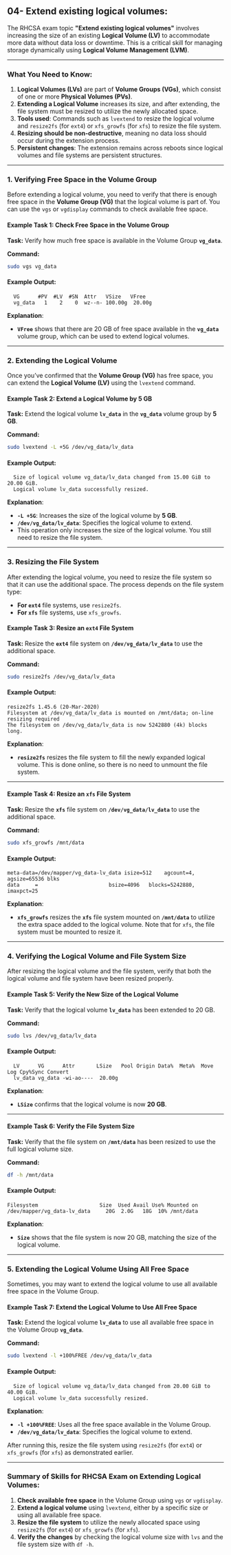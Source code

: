 ## 04- Extend existing logical volumes:

The RHCSA exam topic **"Extend existing logical volumes"** involves increasing the size of an existing **Logical Volume (LV)** to accommodate more data without data loss or downtime. This is a critical skill for managing storage dynamically using **Logical Volume Management (LVM)**.

---

### **What You Need to Know:**
1. **Logical Volumes (LVs)** are part of **Volume Groups (VGs)**, which consist of one or more **Physical Volumes (PVs)**.
2. **Extending a Logical Volume** increases its size, and after extending, the file system must be resized to utilize the newly allocated space.
3. **Tools used**: Commands such as `lvextend` to resize the logical volume and `resize2fs` (for `ext4`) or `xfs_growfs` (for `xfs`) to resize the file system.
4. **Resizing should be non-destructive**, meaning no data loss should occur during the extension process.
5. **Persistent changes**: The extension remains across reboots since logical volumes and file systems are persistent structures.

---

### **1. Verifying Free Space in the Volume Group**

Before extending a logical volume, you need to verify that there is enough free space in the **Volume Group (VG)** that the logical volume is part of. You can use the `vgs` or `vgdisplay` commands to check available free space.

#### **Example Task 1: Check Free Space in the Volume Group**

**Task:** Verify how much free space is available in the Volume Group **`vg_data`**.

**Command:**
```bash
sudo vgs vg_data
```

#### **Example Output:**
```
  VG      #PV  #LV  #SN  Attr   VSize   VFree
  vg_data   1    2    0  wz--n- 100.00g  20.00g
```

**Explanation**:
- **`VFree`** shows that there are 20 GB of free space available in the **`vg_data`** volume group, which can be used to extend logical volumes.

---

### **2. Extending the Logical Volume**

Once you’ve confirmed that the **Volume Group (VG)** has free space, you can extend the **Logical Volume (LV)** using the `lvextend` command.

#### **Example Task 2: Extend a Logical Volume by 5 GB**

**Task:** Extend the logical volume **`lv_data`** in the **`vg_data`** volume group by **5 GB**.

**Command:**
```bash
sudo lvextend -L +5G /dev/vg_data/lv_data
```

#### **Example Output:**
```
  Size of logical volume vg_data/lv_data changed from 15.00 GiB to 20.00 GiB.
  Logical volume lv_data successfully resized.
```

**Explanation**:
- **`-L +5G`**: Increases the size of the logical volume by **5 GB**.
- **`/dev/vg_data/lv_data`**: Specifies the logical volume to extend.
- This operation only increases the size of the logical volume. You still need to resize the file system.

---

### **3. Resizing the File System**

After extending the logical volume, you need to resize the file system so that it can use the additional space. The process depends on the file system type:

- **For `ext4`** file systems, use `resize2fs`.
- **For `xfs`** file systems, use `xfs_growfs`.

#### **Example Task 3: Resize an `ext4` File System**

**Task:** Resize the **`ext4`** file system on **`/dev/vg_data/lv_data`** to use the additional space.

**Command:**
```bash
sudo resize2fs /dev/vg_data/lv_data
```

#### **Example Output:**
```
resize2fs 1.45.6 (20-Mar-2020)
Filesystem at /dev/vg_data/lv_data is mounted on /mnt/data; on-line resizing required
The filesystem on /dev/vg_data/lv_data is now 5242880 (4k) blocks long.
```

**Explanation**:
- **`resize2fs`** resizes the file system to fill the newly expanded logical volume. This is done online, so there is no need to unmount the file system.

---

#### **Example Task 4: Resize an `xfs` File System**

**Task:** Resize the **`xfs`** file system on **`/dev/vg_data/lv_data`** to use the additional space.

**Command:**
```bash
sudo xfs_growfs /mnt/data
```

#### **Example Output:**
```
meta-data=/dev/mapper/vg_data-lv_data isize=512    agcount=4, agsize=65536 blks
data     =                       bsize=4096   blocks=5242880, imaxpct=25
```

**Explanation**:
- **`xfs_growfs`** resizes the **`xfs`** file system mounted on **`/mnt/data`** to utilize the extra space added to the logical volume. Note that for `xfs`, the file system must be mounted to resize it.

---

### **4. Verifying the Logical Volume and File System Size**

After resizing the logical volume and the file system, verify that both the logical volume and file system have been resized properly.

#### **Example Task 5: Verify the New Size of the Logical Volume**

**Task:** Verify that the logical volume **`lv_data`** has been extended to 20 GB.

**Command:**
```bash
sudo lvs /dev/vg_data/lv_data
```

#### **Example Output:**
```
  LV      VG      Attr       LSize   Pool Origin Data%  Meta%  Move Log Cpy%Sync Convert
  lv_data vg_data -wi-ao----  20.00g
```

**Explanation**:
- **`LSize`** confirms that the logical volume is now **20 GB**.

---

#### **Example Task 6: Verify the File System Size**

**Task:** Verify that the file system on **`/mnt/data`** has been resized to use the full logical volume size.

**Command:**
```bash
df -h /mnt/data
```

#### **Example Output:**
```
Filesystem                    Size  Used Avail Use% Mounted on
/dev/mapper/vg_data-lv_data     20G  2.0G   18G  10% /mnt/data
```

**Explanation**:
- **`Size`** shows that the file system is now 20 GB, matching the size of the logical volume.

---

### **5. Extending the Logical Volume Using All Free Space**

Sometimes, you may want to extend the logical volume to use all available free space in the Volume Group.

#### **Example Task 7: Extend the Logical Volume to Use All Free Space**

**Task:** Extend the logical volume **`lv_data`** to use all available free space in the Volume Group **`vg_data`**.

**Command:**
```bash
sudo lvextend -l +100%FREE /dev/vg_data/lv_data
```

#### **Example Output:**
```
  Size of logical volume vg_data/lv_data changed from 20.00 GiB to 40.00 GiB.
  Logical volume lv_data successfully resized.
```

**Explanation**:
- **`-l +100%FREE`**: Uses all the free space available in the Volume Group.
- **`/dev/vg_data/lv_data`**: Specifies the logical volume to extend.

After running this, resize the file system using `resize2fs` (for `ext4`) or `xfs_growfs` (for `xfs`) as demonstrated earlier.

---

### Summary of Skills for RHCSA Exam on Extending Logical Volumes:
1. **Check available free space** in the Volume Group using `vgs` or `vgdisplay`.
2. **Extend a logical volume** using `lvextend`, either by a specific size or using all available free space.
3. **Resize the file system** to utilize the newly allocated space using `resize2fs` (for `ext4`) or `xfs_growfs` (for `xfs`).
4. **Verify the changes** by checking the logical volume size with `lvs` and the file system size with `df -h`.
